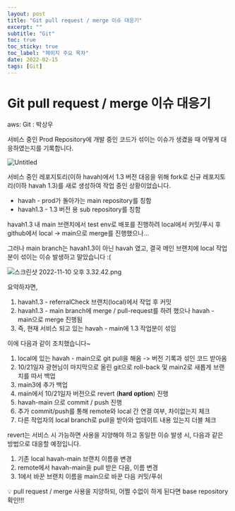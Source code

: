 ```yaml
---
layout: post
title: "Git pull request / merge 이슈 대응기"
excerpt: ""
subtitle: "Git"
toc: true
toc_sticky: true
toc_label: "페이지 주요 목차"
date: 2022-02-15
tags: [Git]
---
```


# Git pull request / merge 이슈 대응기

aws: Git
: 박상우

서비스 중인 Prod Repository에 개발 중인 코드가 섞이는 이슈가 생겼을 때 어떻게 대응하였는지를 기록합니다.

![Untitled](https://1drv.ms/i/c/cdf0612ba3befd25/IQMLdZ8hRRiVTp2eaUqMkzO5AXP_qitWDe8rOONHxdhbUjM?width=660)

서비스 중인 레포지토리(이하 havah)에서 1.3 버전 대응을 위해 fork로 신규 레포지토리(이하 havah 1.3)를 새로 생성하여 작업 중인 상황이었습니다. 

- havah - prod가 돌아가는 main repository를 칭함
- havah1.3 - 1.3 버전 용 sub repository를 칭함

havah1.3 내 main 브랜치에서 test env로 배포를 진행하려 local에서 커밋/푸시 후 github에서 local → main으로 merge를 진행했으나... 

그러나 main branch는 havah1.3이 아닌 havah 였고, 결국 메인 브랜치에 local 작업분이 섞이는 이슈 발생하고 말았습니다 :(

![스크린샷 2022-11-10 오후 3.32.42.png](https://1drv.ms/i/c/cdf0612ba3befd25/IQPQjRa1KPOYSLLccEM6sNdVARnUST31XnE1XW5Tp-7Hfsc?width=660)

요약하자면, 

1. havah1.3 - referralCheck 브랜치(local)에서 작업 후 커밋
2. havah1.3 - main branch에 merge / pull-request를 하려 했으나 havah - main으로 merge 진행됨
3. 즉, 현재 서비스 되고 있는 havah - main에 1.3 작업분이 섞임

이에 다음과 같이 조치했습니다~

1. local에 있는 havah - main으로 git pull을 해옴 -> 버전 기록과 섞인 코드 받아옴
2. 10/21일자 광현님이 마지막으로 올린 git으로 roll-back 및 main2로 새롭게 브랜치를 따서 백업
3. main3에 추가 백업
4. main에서 10/21일자 버전으로 revert (**hard option**) 진행
5. havah-main 으로 commit / push 진행
6. 추가 commit/push를 통해 remote와 local 간 연결 여부, 차이없는지 체크
7. 다른 작업자의 local branch로 pull을 받아와 업데이트 내용 있는지 더블 체크

revert는 서비스 시 가능하면 사용을 지양해야 하고 동일한 이슈 발생 시, 다음과 같은 방법으로 대응할 예정입니다. 

1. 기존 local havah-main 브랜치 이름을 변경
2. remote에서 havah-main을 pull 받은 다음, 이름 변경
3. 1에서 바꾼 브랜치 이름을 main으로 바꾼 다음 커밋/푸쉬

<aside>
💡 pull request / merge 사용을 지양하되, 어쩔 수없이 하게 된다면 base repository 확인!!!
</aside>
